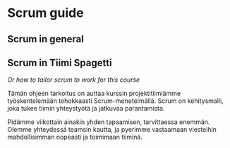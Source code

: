 # Scrum guide

## Scrum in general

## Scrum in Tiimi Spagetti

*Or how to tailor scrum to work for this course*

Tämän ohjeen tarkoitus on auttaa kurssin projektitiimiämme työskentelemään tehokkaasti Scrum-menetelmällä. Scrum on kehitysmalli, joka tukee tiimin yhteystyötä ja jatkuvaa parantamista.

Pidämme viikottain ainakin yhden tapaamisen, tarvittaessa enemmän. Olemme yhteydessä teamsin kautta, ja pyerimme vastaamaan viesteihin mahdollisimman nopeasti ja toimimaan tiiminä.

